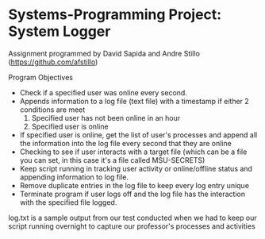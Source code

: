 # Systems-Programming Project: System Logger

Assignment programmed by David Sapida and Andre Stillo (https://github.com/afstillo) 

Program Objectives
- Check if a specified user was online every second.
- Appends information to a log file (text file) with a timestamp if either 2 conditions are meet
    1. Specified user has not been online in an hour
    2. Specified user is online
- If specified user is online, get the list of user's processes and append all the information into the log file every second that they are online
- Checking to see if user interacts with a target file (which can be a file you can set, in this case it's a file called MSU-SECRETS)
- Keep script running in tracking user activity or online/offline status and appending information to log file.
- Remove duplicate entries in the log file to keep every log entry unique
- Terminate program if user logs off and the log file has the interaction with the specified file logged.

log.txt is a sample output from our test conducted when we had to keep our script running overnight to capture our professor's processes and activities
